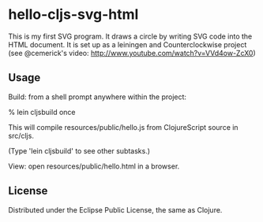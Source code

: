 # hello-cljs-svg-html

This is my first SVG program.
It draws a circle by writing SVG code into the HTML document.
It is set up as a leiningen and Counterclockwise project (see @cemerick's video: http://www.youtube.com/watch?v=VVd4ow-ZcX0)

## Usage

Build: from a shell prompt anywhere within the project:

% lein cljsbuild once

This will compile resources/public/hello.js from ClojureScript source in src/cljs.

(Type 'lein cljsbuild' to see other subtasks.)

View: open resources/public/hello.html in a browser.

## License

Distributed under the Eclipse Public License, the same as Clojure.
